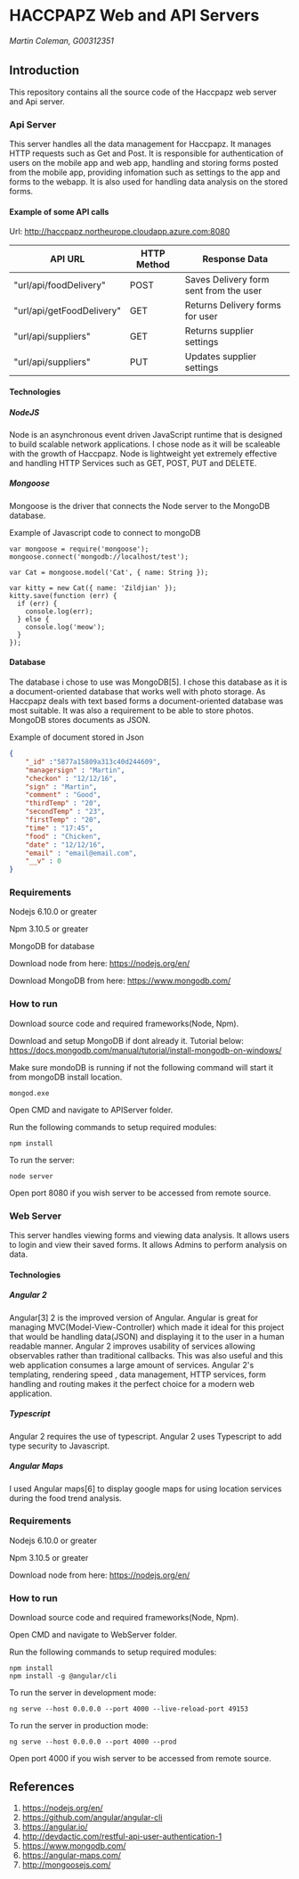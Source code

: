 # HACCPAPZ Web and API Servers
###### Martin Coleman, G00312351

## Introduction
This repository contains all the source code of the Haccpapz web server and Api server.

### Api Server
This server handles all the data management for Haccpapz. It manages HTTP requests such as Get and Post. It is responsible for authentication of users on the mobile app and web app, handling and storing forms posted from the mobile app, providing infomation such as settings to the app and forms to the webapp. It is also used for handling data analysis on the stored forms.

#### Example of some API calls
Url:
http://haccpapz.northeurope.cloudapp.azure.com:8080

API URL | HTTP Method | Response Data 
------------ | ----------- |-----------
"url/api/foodDelivery" | POST | Saves Delivery form sent from the user
"url/api/getFoodDelivery" | GET | Returns Delivery forms for user
"url/api/suppliers" | GET | Returns supplier settings
"url/api/suppliers" | PUT | Updates supplier settings

#### Technologies
##### NodeJS
Node is an asynchronous event driven JavaScript runtime that is designed to build scalable network applications. I chose node as it will be scaleable with the growth of Haccpapz. Node is lightweight yet extremely effective and handling HTTP Services such as GET, POST, PUT and DELETE.
##### Mongoose
Mongoose is the driver that connects the Node server to the MongoDB database.

Example of Javascript code to connect to mongoDB
```
var mongoose = require('mongoose');
mongoose.connect('mongodb://localhost/test');

var Cat = mongoose.model('Cat', { name: String });

var kitty = new Cat({ name: 'Zildjian' });
kitty.save(function (err) {
  if (err) {
    console.log(err);
  } else {
    console.log('meow');
  }
});
```

#### Database
The database i chose to use was MongoDB[5]. I chose this database as it is a document-oriented database that works well with photo storage.
As Haccpapz deals with text based forms a document-oriented database was most suitable. It was also a requirement to be able to store photos.
MongoDB stores documents as JSON.

Example of document stored in Json
```json
{
    "_id" :"5877a15809a313c40d244609",
    "managersign" : "Martin",
    "checkon" : "12/12/16",
    "sign" : "Martin",
    "comment" : "Good",
    "thirdTemp" : "20",
    "secondTemp" : "23",
    "firstTemp" : "20",
    "time" : "17:45",
    "food" : "Chicken",
    "date" : "12/12/16",
    "email" : "email@email.com",
    "__v" : 0
}
```

### Requirements
Nodejs 6.10.0 or greater

Npm 3.10.5 or greater

MongoDB for database

Download node from here:
https://nodejs.org/en/

Download MongoDB from here:
https://www.mongodb.com/

### How to run
Download source code and required frameworks(Node, Npm).

Download and setup MongoDB if dont already it. 
Tutorial below:
https://docs.mongodb.com/manual/tutorial/install-mongodb-on-windows/

Make sure mondoDB is running if not the following command will start it from mongoDB install location.
```
mongod.exe
```

Open CMD and navigate to APIServer folder.

Run the following commands to setup required modules:
```
npm install 
```

To run the server:
```
node server
```
Open port 8080 if you wish server to be accessed from remote source.

### Web Server
This server handles viewing forms and viewing data analysis. It allows users to login and view their saved forms.
It allows Admins to perform analysis on data.

#### Technologies
##### Angular 2
Angular[3] 2 is the improved version of Angular. Angular is great for managing MVC(Model-View-Controller) which made it ideal for this project that would be handling data(JSON) and displaying it to the user in a human readable manner. Angular 2 improves usability of services allowing observables rather than traditional callbacks. This was also useful and this web application consumes a large amount of services.
Angular 2's templating, rendering speed , data management, HTTP services, form handling and routing makes it the perfect choice for a modern web application.

##### Typescript
Angular 2 requires the use of typescript. Angular 2 uses Typescript to add type security to Javascript.

##### Angular Maps
I used Angular maps[6] to display google maps for using location services during the food trend analysis.

### Requirements
Nodejs 6.10.0 or greater

Npm 3.10.5 or greater

Download node from here:
https://nodejs.org/en/

### How to run
Download source code and required frameworks(Node, Npm).

Open CMD and navigate to WebServer folder.

Run the following commands to setup required modules:
```
npm install 
npm install -g @angular/cli
```
To run the server in development mode:
```
ng serve --host 0.0.0.0 --port 4000 --live-reload-port 49153
```

To run the server in production mode:
```
ng serve --host 0.0.0.0 --port 4000 --prod
```

Open port 4000 if you wish server to be accessed from remote source.


## References
1. https://nodejs.org/en/
2. https://github.com/angular/angular-cli
3. https://angular.io/
4. http://devdactic.com/restful-api-user-authentication-1
5. https://www.mongodb.com/
6. https://angular-maps.com/
7. http://mongoosejs.com/
